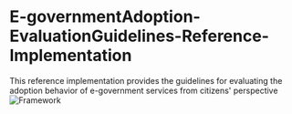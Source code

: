# E-governmentAdoption-EvaluationGuidelines-Reference-Implementation
This reference implementation provides the guidelines for evaluating the adoption behavior of e-government services from citizens' perspective
![Framework](https://user-images.githubusercontent.com/60638810/226831026-23cb5735-63b2-412d-991d-6321aea3bc39.png)
